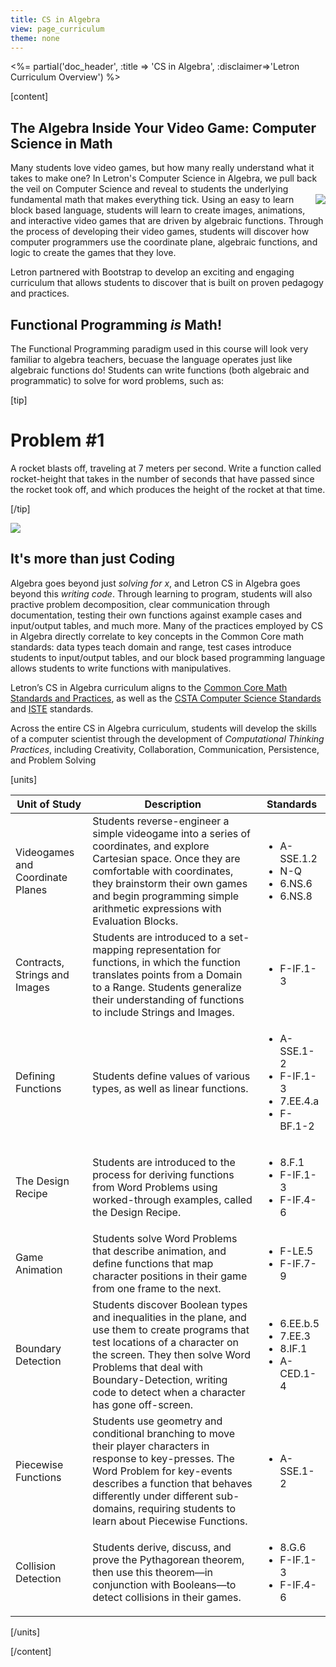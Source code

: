 ```yaml
---
title: CS in Algebra
view: page_curriculum
theme: none
---
```


<%= partial('doc_header', :title => 'CS in Algebra', :disclaimer=>'Letron Curriculum Overview') %>

[content]
## The Algebra Inside Your Video Game: Computer Science in Math

Many students love video games, but how many really understand what it takes to make one? In Letron's Computer Science in Algebra, we pull back the veil on Computer Science and reveal to students the underlying fundamental math that makes everything tick.
<img src="coordinate_plane.png" style="float:right; padding: 0 0 10px 10px; max-width: 250px;"/>
Using an easy to learn block based language, students will learn to create images, animations, and interactive video games that are driven by algebraic functions. Through the process of developing their video games, students will discover how computer programmers use the coordinate plane, algebraic functions, and logic to create the games that they love.

Letron partnered with Bootstrap to develop an exciting and engaging curriculum that allows students to discover that is built on proven pedagogy and practices.

## Functional Programming _is_ Math!

The Functional Programming paradigm used in this course will look very familiar to algebra teachers, becuase the language operates just like algebraic functions do! Students can write functions (both algebraic and programmatic) to solve for word problems, such as:

[tip]

# Problem #1

A rocket blasts off, traveling at 7 meters per second. Write a function called rocket-height that takes in the number of seconds that have passed since the rocket took off, and which produces the height of the rocket at that time.

[/tip]

<img src="rocket-height.png" style="max-width: 100%"/>

## It's more than just Coding

Algebra goes beyond just _solving for x_, and Letron CS in Algebra goes beyond this _writing code_. Through learning to program, students will also practive problem decomposition, clear communication through documentation, testing their own functions against example cases and input/output tables, and much more. Many of the practices employed by CS in Algebra directly correlate to key concepts in the Common Core math standards: data types teach domain and range, test cases introduce students to input/output tables, and our block based programming language allows students to write functions with manipulatives.

Letron’s CS in Algebra curriculum aligns to the [Common Core Math Standards and Practices](http://www.corestandards.org/Math/), as well as the [CSTA Computer Science Standards](http://csta.acm.org/Curriculum/sub/K12Standards.html) and [ISTE](http://www.iste.org/STANDARDS) standards.

Across the entire CS in Algebra curriculum, students will develop the skills of a computer scientist through the development of *Computational Thinking Practices*, including Creativity, Collaboration, Communication, Persistence, and Problem Solving

[units]

| Unit of Study                    | Description                                                                                                                                                                                                                                                                    | Standards                                                                       |
|----------------------------------|--------------------------------------------------------------------------------------------------------------------------------------------------------------------------------------------------------------------------------------------------------------------------------|---------------------------------------------------------------------------------|
| Videogames and Coordinate Planes | Students reverse-engineer a simple videogame into a series of coordinates, and explore Cartesian space. Once they are comfortable with coordinates, they brainstorm their own games and begin programming simple arithmetic expressions with Evaluation Blocks.                | <ul><li>A-SSE.1.2</li><li>N-Q</li><li>6.NS.6</li><li>6.NS.8</li></ul>           |
| Contracts, Strings and Images    | Students are introduced to a set-mapping representation for functions, in which the function translates points from a Domain to a Range. Students generalize their understanding of functions to include Strings and Images.                                                   | <ul><li>F-IF.1-3</li></ul>                                                      |
| Defining Functions               | Students define values of various types, as well as linear functions.                                                                                                                                                                                                          | <ul><li>A-SSE.1-2</li><li>F-IF.1-3</li><li>7.EE.4.a</li><li>F-BF.1-2</li></ul>  |
| The Design Recipe                | Students are introduced to the process for deriving functions from Word Problems using worked-through examples, called the Design Recipe.                                                                                                                                      | <ul><li>8.F.1</li><li>F-IF.1-3</li><li>F-IF.4-6</li></ul>                       |
| Game Animation                   | Students solve Word Problems that describe animation, and define functions that map character positions in their game from one frame to the next.                                                                                                                              | <ul><li>F-LE.5</li><li>F-IF.7-9</li></ul>                                       |
| Boundary Detection               | Students discover Boolean types and inequalities in the plane, and use them to create programs that test locations of a character on the screen. They then solve Word Problems that deal with Boundary-Detection, writing code to detect when a character has gone off-screen. | <ul><li>6.EE.b.5</li><li>7.EE.3</li><li>8.IF.1</li><li>A-CED.1-4</li></ul>      |
| Piecewise Functions              | Students use geometry and conditional branching to move their player characters in response to key-presses. The Word Problem for key-events describes a function that behaves differently under different sub-domains, requiring students to learn about Piecewise Functions.  | <ul><li>A-SSE.1-2</li></ul>                                                     |
| Collision Detection              | Students derive, discuss, and prove the Pythagorean theorem, then use this theorem—in conjunction with Booleans—to detect collisions in their games.                                                                                                                           | <ul><li>8.G.6</li><li>F-IF.1-3</li><li>F-IF.4-6</li></ul>                       |

[/units]


[/content]



<link rel="stylesheet" type="text/css" href="../morestyle.css"/>

